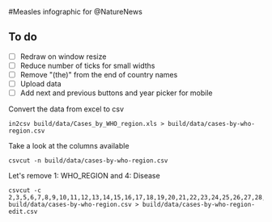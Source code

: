 #Measles infographic for @NatureNews

## To do

- [ ] Redraw on window resize
- [ ] Reduce number of ticks for small widths
- [ ] Remove "(the)" from the end of country names
- [ ] Upload data
- [ ] Add next and previous buttons and year picker for mobile

Convert the data from excel to csv

	in2csv build/data/Cases_by_WHO_region.xls > build/data/cases-by-who-region.csv

Take a look at the columns available

	csvcut -n build/data/cases-by-who-region.csv

Let's remove 1: WHO_REGION and 4: Disease

	csvcut -c 2,3,5,6,7,8,9,10,11,12,13,14,15,16,17,18,19,20,21,22,23,24,25,26,27,28,29,30,31,32,33,34,35,36,37,38 build/data/cases-by-who-region.csv > build/data/cases-by-who-region-edit.csv

